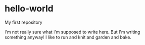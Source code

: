 # hello-world
My first repository

I'm not really sure what I'm supposed to write here. But I'm writing something anyway!
I like to run and knit and garden and bake. 
